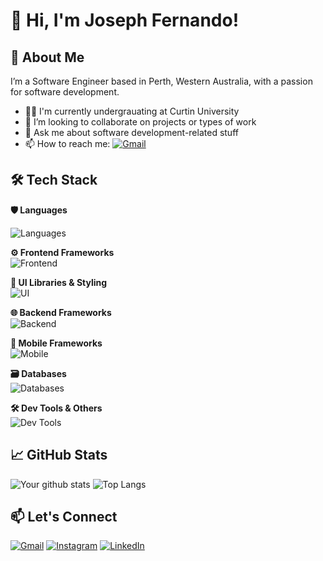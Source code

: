 # 👋 Hi, I'm Joseph Fernando!
## 🚀 About Me
I’m a Software Engineer based in Perth, Western Australia, with a passion for software development.

<!-- - 
🔭 I’m currently working on [project or skill]
- 🌱 I’m currently learning [tech stack or tool]
- 👯 I’m looking to collaborate on [projects/types of work]
- 💬 Ask me about [topics you're comfortable discussing]
- ⚡ Fun fact: [something quirky or interesting]
 -->

- 🧑‍🎓 I'm currently undergrauating at Curtin University
- 👯 I’m looking to collaborate on projects or types of work
- 💬 Ask me about software development-related stuff
- 📫 How to reach me: [![Gmail](https://img.shields.io/badge/Gmail-EA4335?&logo=gmail&logoColor=white)](mailto:srikanthfernando3@gmail.com)

## 🛠️ Tech Stack
**🛡️ Languages**<br/>

![Languages](https://skillicons.dev/icons?i=bash,c,cs,css,cpp,dart,html,java,js,kotlin,php,py,swift,ts&perline=5)

**⚙️ Frontend Frameworks** <br/>
![Frontend](https://skillicons.dev/icons?i=angular,gatsby,nextjs,react,vue)

**🎨 UI Libraries & Styling**<br/>
![UI](https://skillicons.dev/icons?i=bootstrap,tailwind)


**🌐 Backend Frameworks**<br/>
![Backend](https://skillicons.dev/icons?i=django,express,flask,dotnet)

**📱 Mobile Frameworks**<br/>
![Mobile](https://skillicons.dev/icons?i=flutter)

**🗃️ Databases**<br/>
![Databases](https://skillicons.dev/icons?i=mysql,mongodb,postgres)

**🛠️ Dev Tools & Others**<br/>
![Dev Tools](https://skillicons.dev/icons?i=androidstudio,docker,git,github,gradle,linux,vscode,visualstudio,wordpress,photoshop,illustrator,figma,npm,pycharm,idea,vercel,netlify,kubernetes&perline=5)

## 📈 GitHub Stats
![Your github stats](https://github-readme-stats.vercel.app/api?username=axcel-blade&show_icons=true&theme=tokyonight)
![Top Langs](https://github-readme-stats.vercel.app/api/top-langs/?username=axcel-blade&layout=compact&theme=tokyonight)

<!--
---

## 📂 Featured Projects

### 🔹 [Project Name](https://github.com/your-username/project-repo)
> Short project description.

**Tech:** React, Node.js, MongoDB  
⭐ Stars: `xx` | 🍴 Forks: `yy`

---
-->

## 📫 Let's Connect
[![Gmail](https://img.shields.io/badge/Gmail-EA4335?style=for-the-badge&logo=gmail&logoColor=white)](mailto:srikanthfernando3@gmail.com)
[![Instagram](https://img.shields.io/badge/Instagram-E4405F?style=for-the-badge&logo=instagram&logoColor=white)](https://www.instagram.com/joseph_s_fdo)
[![LinkedIn](https://img.shields.io/badge/LinkedIn-0077B5?style=for-the-badge&logo=linkedin&logoColor=white)](www.linkedin.com/in/srikanth-fernando)